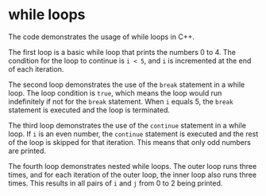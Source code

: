 # while loops

The code demonstrates the usage of while loops in C++. 

The first loop is a basic while loop that prints the numbers 0 to 4. The condition for the loop to continue is `i < 5`, and `i` is incremented at the end of each iteration.

The second loop demonstrates the use of the `break` statement in a while loop. The loop condition is `true`, which means the loop would run indefinitely if not for the `break` statement. When `i` equals 5, the `break` statement is executed and the loop is terminated.

The third loop demonstrates the use of the `continue` statement in a while loop. If `i` is an even number, the `continue` statement is executed and the rest of the loop is skipped for that iteration. This means that only odd numbers are printed.

The fourth loop demonstrates nested while loops. The outer loop runs three times, and for each iteration of the outer loop, the inner loop also runs three times. This results in all pairs of `i` and `j` from 0 to 2 being printed.